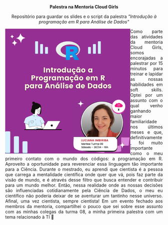<div align="center">
  <strong>
    Palestra na Mentoria Cloud Girls </strong>

Repositório para guardar os slides e o script da palestra *"Introdução à programação em R para Análise de Dados"* 
  </div>
                                                                                                           
<div>
  <img align="left" width="400"
       height="400"
       src= https://github.com/imbiriba-luciana/Palestra_Mentoria/blob/23f2211e5b723ec8a84783138891ebf3e1a5bff1/Palestra_Divulga%C3%A7%C3%A3o%20(6).png> 
  
<p align="justify">
Como parte das atividades da mentoria Cloud Girls, somos encorajadas a palestrar por 15 minutos para treinar e lapidar as nossas habilidades em soft skills. Optei por um assunto com o qual venho ganhando maior familiaridade nos últimos meses e que, definitivamente, foi muito importante como o meu primeiro contato com o mundo dos códigos: a programação em R. Aproveito a oportunidade para reverenciar essa linguagem tão importante para a Ciência. Durante o mestrado, eu aprendi que cientista é a pessoa que carrega a mentalidade científica onde quer que vá, pois faz parte da visão de mundo, e é através desse filtro que busca entender e contribuir para um mundo melhor. Então, nessa realidade onde as nossas decisões são influenciadas cotidianamente pela Ciência de Dados, o meu eu científico não poderia deixar de se aventurar um tantinho nesse universo. Afinal, uma vez cientista, sempre cientista! Em um evento fechado aos membros da mentoria, compartilhei o pouco que sei sobre esse assunto com as minhas colegas da turma 08, a minha primeira palestra com um tema relacionado à TI 🚀 
  </p>
  </div>
             
  
